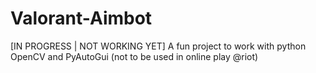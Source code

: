 # Valorant-Aimbot
[IN PROGRESS | NOT WORKING YET]
A fun project to work with python OpenCV and PyAutoGui (not to be used in online play @riot)
